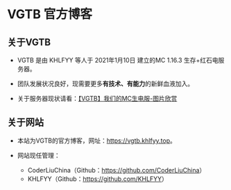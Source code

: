 # VGTB 官方博客

## 关于VGTB

- VGTB 是由 KHLFYY 等人于 2021年1月10日 建立的MC 1.16.3 生存+红石电服务器。

- 团队发展状况良好，现需要更多**有技术、有能力**的新鲜血液加入。

- 关于服务器现状请看：[【VGTB】我们的MC生电服-图片欣赏](https://vgtb.khlfyy.top/2021/08/19/%E3%80%90VGTB%E3%80%91%E6%88%91%E4%BB%AC%E7%9A%84MC%E7%94%9F%E7%94%B5%E6%9C%8D-%E5%9B%BE%E7%89%87%E6%AC%A3%E8%B5%8F/)

## 关于网站

- 本站为VGTB的官方博客，网址：<https://vgtb.khlfyy.top>。

- 网站现任管理：
  - CoderLiuChina（Github：<https://github.com/CoderLiuChina>）
  - KHLFYY（Github：<https://github.com/KHLFYY>）
